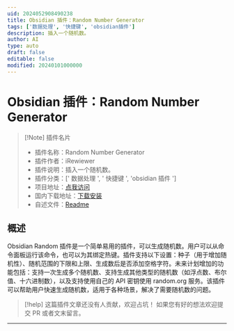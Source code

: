```yaml
---
uid: 2024052908490238
title: Obsidian 插件：Random Number Generator
tags: ['数据处理', '快捷键', 'obsidian插件']
description: 插入一个随机数。
author: AI
type: auto
draft: false
editable: false
modified: 20240101000000
---
```


# Obsidian 插件：Random Number Generator

> [!Note] 插件名片
> - 插件名称：Random Number Generator
> - 插件作者：iRewiewer
> - 插件说明：插入一个随机数。
> - 插件分类：[' 数据处理 ', ' 快捷键 ', 'obsidian 插件 ']
> - 项目地址：[点我访问](https://github.com/iRewiewer/obsidian-random-numbers-generator-plugin)
> - 国内下载地址：[下载安装](https://pkmer.cn/products/plugin/pluginMarket/?random-numbers-generator)
> - 自述文件：[Readme](https://ghproxy.net/https://raw.githubusercontent.com/iRewiewer/obsidian-random-numbers-generator-plugin/master/README.md)

## 概述

Obsidian Random 插件是一个简单易用的插件，可以生成随机数。用户可以从命令面板运行该命令，也可以为其绑定热键。插件支持以下设置：种子（用于增加随机性）、随机范围的下限和上限、生成数后是否添加空格字符。未来计划增加的功能包括：支持一次生成多个随机数、支持生成其他类型的随机数（如浮点数、布尔值、十六进制数），以及支持使用自己的 API 密钥使用 random.org 服务。该插件可以帮助用户快速生成随机数，适用于各种场景，解决了需要随机数的问题。

> [!help]
> 这篇插件文章还没有人贡献，欢迎占坑！
> 如果您有好的想法欢迎提交 PR 或者文末留言。

---



